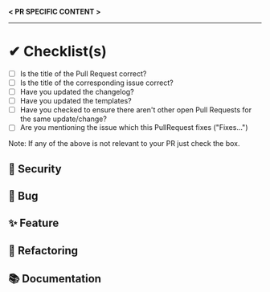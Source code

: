 **< PR SPECIFIC CONTENT >**

-------
# ✔ Checklist(s) 

* [ ] Is the title of the Pull Request correct?
* [ ] Is the title of the corresponding issue correct?
* [ ] Have you updated the changelog?
* [ ] Have you updated the templates?
* [ ] Have you checked to ensure there aren't other open Pull Requests for the same update/change?
* [ ] Are you mentioning the issue which this PullRequest fixes ("Fixes...")

Note: If any of the above is not relevant to your PR just check the box.

## 🔐 Security 
## 🐞 Bug 
## ✨ Feature   
## 🔧 Refactoring 
## 📚 Documentation 